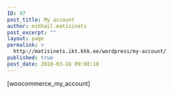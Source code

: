 ```yaml
---
ID: 97
post_title: My account
author: mihhail.matisinets
post_excerpt: ""
layout: page
permalink: >
  http://matisinets.ikt.khk.ee/wordpress/my-account/
published: true
post_date: 2018-03-16 09:08:18
---
```

[woocommerce_my_account]